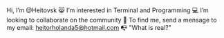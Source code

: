 Hi, I’m @Heitovsk 😸
I’m interested in Terminal and Programming 💻
I’m looking to collaborate on the community 📝
To find me, send a mensage to my email: heitorholanda5@hotmail.com 📭
"What is real?"
